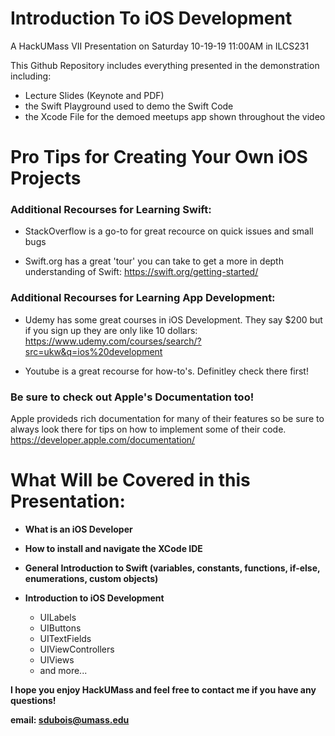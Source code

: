 # Introduction To iOS Development
A HackUMass VII Presentation on Saturday 10-19-19 11:00AM in ILCS231

This Github Repository includes everything presented in the demonstration including:
- Lecture Slides (Keynote and PDF)
- the Swift Playground used to demo the Swift Code
- the Xcode File for the demoed meetups app shown throughout the video

# Pro Tips for Creating Your Own iOS Projects

### Additional Recourses for Learning Swift:
- StackOverflow is a go-to for great recource on quick issues and small bugs

- Swift.org has a great 'tour' you can take to get a more in depth understanding of Swift: https://swift.org/getting-started/

### Additional Recourses for Learning App Development:
- Udemy has some great courses in iOS Development. They say $200 but if you sign up they are only like 10 dollars: https://www.udemy.com/courses/search/?src=ukw&q=ios%20development

- Youtube is a great recourse for how-to's. Definitley check there first!

### Be sure to check out Apple's Documentation too!

Apple provideds rich documentation for many of their features so be sure to always look there for tips on how to implement some of their code.
https://developer.apple.com/documentation/

# What Will be Covered in this Presentation:

- **What is an iOS Developer**

- **How to install and navigate the XCode IDE**

- **General Introduction to Swift (variables, constants, functions, if-else, enumerations, custom objects)**

- **Introduction to iOS Development** 
  - UILabels
  - UIButtons
  - UITextFields
  - UIViewControllers
  - UIViews
  - and more...

**I hope you enjoy HackUMass and feel free to contact me if you have any questions!**

**email: sdubois@umass.edu**
